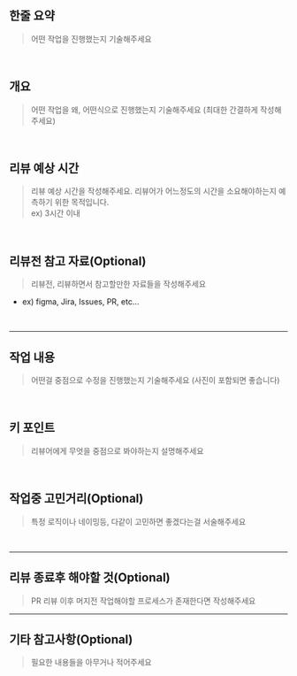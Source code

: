 ## **한줄 요약**
> 어떤 작업을 진행했는지 기술해주세요

<br>

## **개요**
> 어떤 작업을 왜, 어떤식으로 진행했는지 기술해주세요 (최대한 간결하게 작성해주세요)

<br>

## **리뷰 예상 시간**
> 리뷰 예상 시간을 작성해주세요. 리뷰어가 어느정도의 시간을 소요해야하는지 예측하기 위한 목적입니다.  
> ex) 3시간 이내

<br>

## **리뷰전 참고 자료(Optional)**
> 리뷰전, 리뷰하면서 참고할만한 자료들을 작성해주세요

- ex) figma, Jira, Issues, PR, etc...

<br>

----

## **작업 내용**
> 어떤걸 중점으로 수정을 진행했는지 기술해주세요 (사진이 포함되면 좋습니다)

<br>

## **키 포인트**
> 리뷰어에게 무엇을 중점으로 봐야하는지 설명해주세요

<br>

## **작업중 고민거리(Optional)**
> 특정 로직이나 네이밍등, 다같이 고민하면 좋겠다는걸 서술해주세요

<br>

----

## **리뷰 종료후 해야할 것(Optional)**
> PR 리뷰 이후 머지전 작업해야할 프로세스가 존재한다면 작성해주세요

------

## **기타 참고사항(Optional)**
> 필요한 내용들을 아무거나 적어주세요
